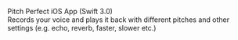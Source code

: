 Pitch Perfect iOS App (Swift 3.0)  
Records your voice and plays it back with different pitches and other settings (e.g. echo, reverb, faster, slower etc.)
